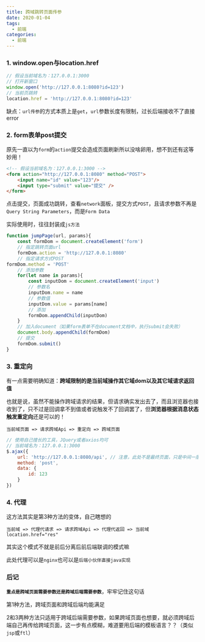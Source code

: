 ```yaml
---
title: 跨域跳转页面传参
date: 2020-01-04
tags:
  - 前端
categories:
  - 前端
---
```



### 1. window.open与location.href


```javascript
// 假设当前域名为：127.0.0.1:3000
// 打开新窗口
window.open('http://127.0.0.1:8080?id=123')
// 当前页跳转
location.href = 'http://127.0.0.1:8080?id=123'
```

缺点：`url传参`的方式本质上是`get`，`url`参数长度有限制，过长后端接收不了直接error



### 2. form表单post提交

原先一直以为`form`的`action`提交会造成页面刷新所以没啥卵用，想不到还有这等妙用！

```html
<!-- 假设当前域名为：127.0.0.1:3000 -->
<form action="http://127.0.0.1:8080" method="POST">
    <input name="id" value="123"/>
    <input type="submit" value="提交" />
</form>
```

点击提交，页面成功跳转，查看`network`面板，提交方式`POST`，且请求参数不再是`Query String Parameters`，而是`Form Data`

实际使用时，往往封装成`js方法`

```javascript
function jumpPage(url, params){
    const formDom = document.createElement('form')
    // 指定跳转页面url
    formDom.action = 'http://127.0.0.1:8080'
    // 指定请求方式POST
formDom.method = 'POST'
    // 添加参数
    for(let name in params){
        const inputDom = document.createElement('input')
        // 参数名
        inputDom.name = name
        // 参数值
        inputDom.value = params[name]
        // 添加
        formDom.appendChild(inputDom)
    }
    // 加入document（如果form表单不在document文档中，执行submit会失败）
    document.body.appendChild(formDom)
    // 提交
    formDom.submit()
}
```



### 3. 重定向

有一点需要明确知道：**跨域限制的是当前域操作其它域dom以及其它域请求返回值**

也就是说，虽然不能操作跨域请求的结果，但请求确实发出去了，而且浏览器也接收到了，只不过是回调拿不到值或者说触发不了回调罢了，但**浏览器根据消息状态触发重定向**还是可以的！

`当前域页面 => 请求跨域Api => 重定向 => 跨域页面`

```javascript
// 使用自己擅长的工具，JQuery或者axios均可
// 当前域名为：127.0.0.1:3000
$.ajax({
    url: 'http://127.0.0.1:8080/api', // 注意，此处不是最终页面，只是中间一层接口
    method: 'post',
    data: {
        id: 123
    }
})
```



### 4. 代理

这方法其实是第3种方法的变体，自己瞎想的

`当前域 => 代理代请求 => 请求跨域Api => 代理代返回 => 当前域location.href="res"`

其实这个模式不就是前后分离后前后端联调的模式嘛

此处代理可以是`nginx`也可以是`后端小伙伴直接java实现`



### 后记

**`重点是跨域页面需要参数还是跨域后端需要参数`**，牢牢记住这句话

第1种方法，跨域页面和跨域后端均能满足

2和3两种方法只适用于跨域后端需要参数，如果跨域页面也想要，就必须跨域后端自己再传给跨域页面，这一步有点模糊，难道要用后端的模板语言？？（类似`jsp`或`ftl`）